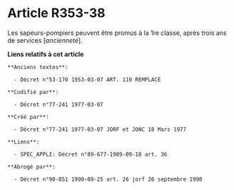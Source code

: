 # Article R353-38

Les sapeurs-pompiers peuvent être promus à la 1re classe, après trois ans de services [*ancienneté*].

**Liens relatifs à cet article**

	**Anciens textes**:

	  - Décret n°53-170 1953-03-07 ART. 110 REMPLACE

	**Codifié par**:

	  - Décret n°77-241 1977-03-07

	**Créé par**:

	  - Décret n°77-241 1977-03-07 JORF et JONC 18 Mars 1977

	**Liens**:

	  - SPEC_APPLI: Décret n°89-677-1989-09-18 art. 36

	**Abrogé par**:

	  - Décret n°90-851 1990-09-25 art. 26 jorf 26 septembre 1990
